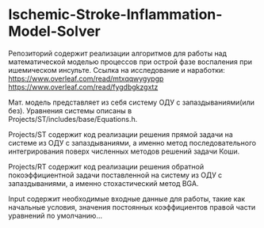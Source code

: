 # Ischemic-Stroke-Inflammation-Model-Solver
Репозиторий содержит реализации алгоритмов для работы над математической моделью процессов при острой фазе воспаления при ишемическом инсульте.
Ссылка на исследование и наработки: 
https://www.overleaf.com/read/mtxqqwygypgp
https://www.overleaf.com/read/fygdbgkzgxtz

Мат. модель представляет из себя систему ОДУ с запаздываниями(или без). Уравнения системы описаны в Projects/ST/includes/base/Equations.h.

Projects/ST содержит код реализации решения прямой задачи на системе из ОДУ с запаздываниями, а именно метод последовательного интегрирования поверх численных методов решений задачи Коши.

Projects/RT содержит код реализации решения обратной покоэффициентной задачи поставленной на систему из ОДУ с запаздываниями, а именно стохастический метод BGA.

Input содержит необходимые входные данные для работы, такие как начальные условия, значения постоянных коэффициентов правой части уравнений по умолчанию...
